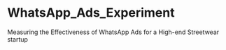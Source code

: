 # WhatsApp_Ads_Experiment
Measuring the Effectiveness of WhatsApp Ads for a High-end Streetwear startup
